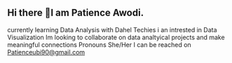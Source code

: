 ## Hi there 👋I am Patience Awodi.
currently learning Data Analysis with Dahel Techies
i an intrested in Data Visualization 
Im looking to collaborate on data analtyical projects and make meaningful connections
Pronouns She/Her
I can be reached on Patienceubi90@gmail.com

<!--
**patienceAwodi/patienceAwodi** is a ✨ _special_ ✨ repository because its `README.md` (this file) appears on your GitHub profile.

Here are some ideas to get you started:

- 🔭 I’m currently working on ...
- 🌱 I’m currently learning ...
- 👯 I’m looking to collaborate on ...
- 🤔 I’m looking for help with ...
- 💬 Ask me about ...
- 📫 How to reach me: ...
- 😄 Pronouns: ...
- ⚡ Fun fact: ...
-->
